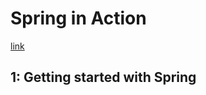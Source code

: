 # Spring in Action

[link](https://www.manning.com/books/spring-in-action-sixth-edition)

## 1: Getting started with Spring
